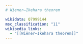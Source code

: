 ```yaml
---
# Wiener–Ikehara theorem

wikidata: Q7999144
msc_classification: "11"
wikipedia_links:
  - "[[Wiener–Ikehara theorem]]"
---
```

